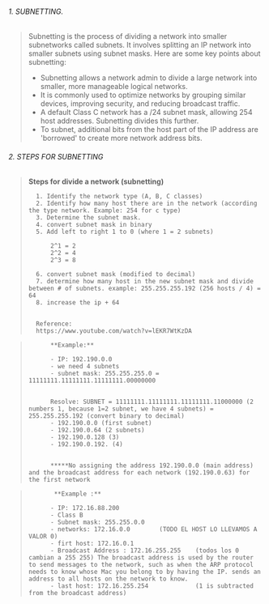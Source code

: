###### 1. SUBNETTING. 

> 
> 	Subnetting is the process of dividing a network into smaller subnetworks called subnets. It involves splitting an IP network into smaller subnets using subnet masks. Here are some key points about subnetting:
> 
> 	- Subnetting allows a network admin to divide a large network into smaller, more manageable logical networks.
> 	- It is commonly used to optimize networks by grouping similar devices, improving security, and reducing broadcast traffic.
> 	- A default Class C network has a /24 subnet mask, allowing 254 host addresses. Subnetting divides this further.
> 	- To subnet, additional bits from the host part of the IP address are 'borrowed' to create more network address bits.






###### 2. STEPS FOR SUBNETTING 


> 
> 	**Steps for divide a network (subnetting)**
> 
> 		1. Identify the network type (A, B, C classes)
> 		2. Identify how many host there are in the network (according the type network. Example: 254 for c type)
> 		3. Determine the subnet mask.
> 		4. convert subnet mask in binary
> 		5. Add left to right 1 to 0 (where 1 = 2 subnets)
> 
> 			2^1 = 2
> 			2^2 = 4
> 			2^3 = 8
> 							
> 		6. convert subnet mask (modified to decimal)
> 		7. determine how many host in the new subnet mask and divide between # of subnets. example: 255.255.255.192 (256 hosts / 4) = 64
> 		8. increase the ip + 64
> 
> 
> 		Reference:
> 		https://www.youtube.com/watch?v=lEKR7WtKzDA

> 
> 
> 			**Example:**
> 
> 			- IP: 192.190.0.0
> 			- we need 4 subnets
> 			- subnet mask: 255.255.255.0 = 11111111.11111111.11111111.00000000
> 
> 
> 			Resolve: SUBNET = 11111111.11111111.11111111.11000000 (2 numbers 1, because 1=2 subnet, we have 4 subnets) = 255.255.255.192 (convert binary to decimal)
> 			- 192.190.0.0 (first subnet)
> 			- 192.190.0.64 (2 subnets)
> 			- 192.190.0.128 (3)
> 			- 192.190.0.192. (4)
> 
> 
> 			*****No assigning the address 192.190.0.0 (main address) and the broadcast address for each network (192.190.0.63) for the first network




>			 **Example :**
>			 
> 			- IP: 172.16.88.200
> 			- Class B
> 			- Subnet mask: 255.255.0.0
> 			- networks: 172.16.0.0        (TODO EL HOST LO LLEVAMOS A VALOR 0)
> 			- firt host: 172.16.0.1
> 			- Broadcast Address : 172.16.255.255    (todos los 0 cambian a 255 255) The broadcast address is used by the router to send messages to the network, such as when the ARP protocol needs to know whose Mac you belong to by having the IP. sends an address to all hosts on the network to know.
> 			- last host: 172.16.255.254             (1 is subtracted from the broadcast address)
> 	
> 